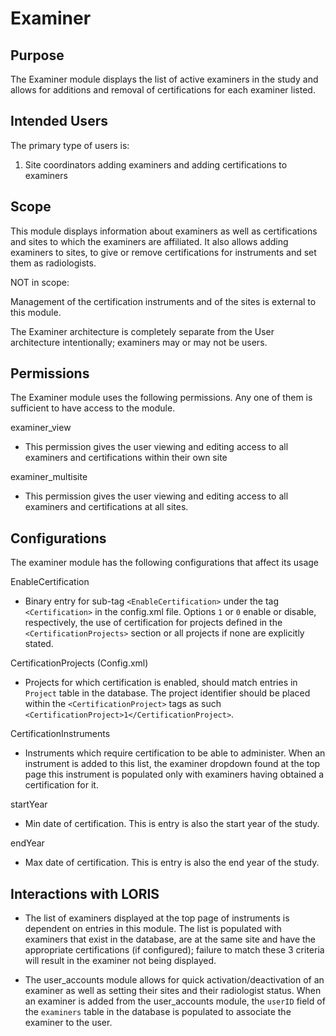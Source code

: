 # Examiner

## Purpose

The Examiner module displays the list of active examiners in the study and allows 
for additions and removal of certifications for each examiner listed.

## Intended Users

The primary type of users is:
1. Site coordinators adding examiners and adding certifications to examiners


## Scope

This module displays information about examiners as well as certifications and 
sites to which the examiners are affiliated. It also allows adding examiners 
to sites, to give or remove certifications for instruments and set them as 
radiologists.

NOT in scope:

Management of the certification instruments and of the sites is external to 
this module.

The Examiner architecture is completely separate from the User 
architecture intentionally; examiners may or may not be users.


## Permissions

The Examiner module uses the following permissions. Any one of them 
is sufficient to have access to the module.

examiner_view
 - This permission gives the user viewing and editing access to all 
 examiners and certifications within their own site

examiner_multisite
 - This permission gives the user viewing and editing access to all 
 examiners and certifications at all sites.

## Configurations

The examiner module has the following configurations that affect its usage

EnableCertification
 - Binary entry for sub-tag `<EnableCertification>` under the tag 
 `<Certification>` in the config.xml file. Options `1` or `0` enable or 
 disable, respectively, the use of certification for projects defined 
 in the `<CertificationProjects>` section or all projects if none are 
 explicitly stated.
   

CertificationProjects (Config.xml)
 - Projects for which certification is enabled, should match entries in 
 `Project` table in the database. The project identifier should be placed 
 within the `<CertificationProject>` tags as such 
 `<CertificationProject>1</CertificationProject>`.

CertificationInstruments
 - Instruments which require certification to be able to administer. 
 When an instrument is added to this list, the examiner dropdown found 
 at the top page this instrument is populated only with examiners having 
 obtained a certification for it.

startYear
 - Min date of certification. This is entry is also the start year of the study.

endYear
 - Max date of certification. This is entry is also the end year of the study.

## Interactions with LORIS

- The list of examiners displayed at the top page of instruments is 
dependent on entries in this module. The list is populated 
with examiners that exist in the database, are at the same site 
and have the appropriate certifications (if configured); failure to 
match these 3 criteria will result in the examiner not being displayed.

- The user_accounts module allows for quick activation/deactivation of 
an examiner as well as setting their sites and their radiologist status.
When an examiner is added from the user_accounts module, the `userID` field of 
the `examiners` table in the database is populated to associate the examiner 
to the user.
